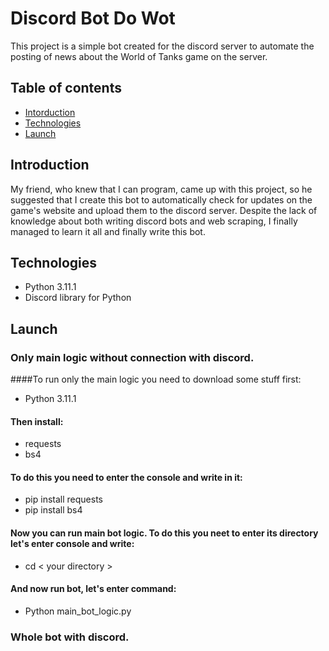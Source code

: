 # Discord Bot Do Wot
This project is a simple bot created for the discord server
to automate the posting of news about the World of Tanks game on the server.


## Table of contents
* [Intorduction](#Introduction)
* [Technologies](#Technologies)
* [Launch](#Launch)


## Introduction
My friend, who knew that I can program, came up with this project,
so he suggested that I create this bot to automatically check for
updates on the game's website and upload them to the discord server.
Despite the lack of knowledge about both writing discord bots and web scraping,
I finally managed to learn it all and finally write this bot.


## Technologies
* Python 3.11.1
* Discord library for Python


## Launch
### Only main logic without connection with discord.
####To run only the main logic you need to download some stuff first:
* Python 3.11.1 <br />
#### Then install:
* requests
* bs4
#### To do this you need to enter the console and write in it:
* pip install requests
* pip install bs4
#### Now you can run main bot logic. To do this you neet to enter its directory let's enter console and write:
* cd < your directory >
#### And now run bot, let's enter command:
* Python main_bot_logic.py

### Whole bot with discord.

